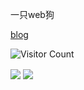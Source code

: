 一只web狗

[blog](https://s1rius.space/)

![Visitor Count](https://profile-counter.glitch.me/Christmas/count.svg)
<p>
<img align="center" src="https://github-readme-stats.vercel.app/api/?username=cns1rius&theme=dark&show_icons=true" />
<img align="center" src="https://github-readme-stats.vercel.app/api/top-langs/?username=cns1rius&theme=dark&show_icons=true&exclude_repo=cns1rius.gtihub.io&size_weight=0.5&count_weight=0.5" />
</p>

